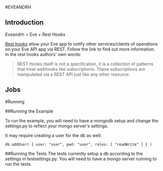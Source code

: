 #EVEANDRH

## Introduction

Eveandrh = Eve + Rest Hooks

[Rest hooks](http://resthooks.org/) allow your Eve app to notify other services/clients of operations on your Eve API
app via REST. Follow the link to find out more information. In the rest hooks authors' own words:

>REST Hooks itself is not a specification, it is a collection of patterns that treat webhooks like subscriptions. 
These subscriptions are manipulated via a REST API just like any other resource.



## Jobs

#Running

##Running the Example

To run the example, you will need to have a mongodb setup and change the settings.py to reflect your mongo server's
settings.

It may require creating a user for the db as well:

``` 
db.addUser( { user: "user", pwd: "user", roles: [ "readWrite" ] } )
```

##Running the Tests
The tests currently setup a db according to the settings in testsettings.py. You will need to have a mongo server
running to run the tests.
